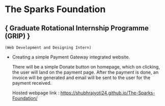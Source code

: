 # The Sparks Foundation

## { Graduate Rotational Internship Programme (GRIP) }

    (Web Development and Designing Intern)

* Creating a simple Payment Gateway integrated website.

  There will be a simple Donate button on homepage, which on clicking, the user will land on the payment page. After the payment is done, an invoice will be generated and email will be sent to the user for the payment received.
  
  Hosted webpage link :  https://shubhrajyoti24.github.io/The-Sparks-Foundation/
